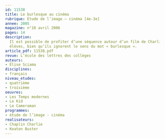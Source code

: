 ```yaml
---
id: 11538
title: Le burlesque au cinéma
rubrique: Étude de l’image – cinéma [4e-3e]
annee: 2005
magazine: n°10 avril 2006
pages: 14
description: 
  Il est possible de profiter d’une séquence autour d’un film de Charlie Chaplin ou de Buster Keaton pour faire découvrir le genre burlesque aux élèves. On peut aussi intégrer cette étude dans une séquence plus large sur le comique. Le genre burlesque, dont il est question, est à distinguer des œuvres burlesques du XVIIe siècle, qui font rire en parodiant des sujets nobles, héroïques, avec des personnages et un style de bas étage. Apparu en même temps que le cinéma lui-même, le cinéma burlesque a connu ses « trente glorieuses » au début du XXe siècle, d’abord en France, puis aux États-Unis. Il n’a pas disparu par la suite, même si le passage au cinéma parlant l’a obligé à se renouveler profondément. Aujourd’hui encore, c’est un genre très vivant qui plaît souvent aux
  élèves, bien qu’ils ignorent le sens du mot « burlesque ».
article_pdf: 11538.pdf
revue: L’école des lettres des collèges
auteurs:
- Élise Sciama
disciplines:
- français
niveau_etudes:
- quatrième
- troisième
oeuvres:
- Les Temps modernes
- Le Kid
- Le Cameraman
programmes:
- étude de l’image - cinéma
realisateurs:
- Chaplin Charlie
- Keaton Buster
---
```

